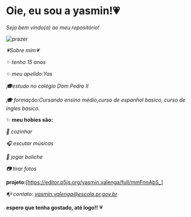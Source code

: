 # Oie, eu sou a yasmin!💗

*Seja bem vindo(a) ao meu repositório!*

![prazer](https://media.giphy.com/media/l0HlwCDUESnqqJHLW/giphy.gif?cid=ecf05e479529lob2p9g05h559h2ehvp6p552d1kwgfbjyrcq&ep=v1_gifs_related&rid=giphy.gif&ct=g)

*💗Sobre mim💗*

*✨ tenho 15 anos*

*✨ meu apelido:Yas*

*🎓estudo no colégio Dom Pedro II*

*🎓 formação:Cursando ensino médio,curso de espanhol basico, curso de ingles basico.*

✨ **meu hobies são:**

*🍪 cozinhar*

*🎧 escutar músicas*

*🎳 jogar boliche*

*📷 tirar fotos*

**projeto:**[https://editor.p5js.org/yasmin.valenga/full/mmFnnAbS_]

*📭  contato: yasmin.valenga@escola.pr.gov.br*

**espero que tenha gostado, até logo!!** 💗
